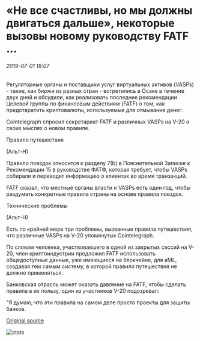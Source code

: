 # «Не все счастливы, но мы должны двигаться дальше», некоторые вызовы новому руководству FATF ...

###### 2019-07-01 18:07

Регуляторные органы и поставщики услуг виртуальных активов (VASPs) - такие, как биржи из разных стран - встретились в Осаке в течение двух дней и обсудили, как реализовать последние рекомендации Целевой группы по финансовым действиям (FATF) о том, как предотвратить криптовалюты, используемые для отмывание денег.

Cointelegraph спросил секретариат FATF и различных VASPs на V-20 о своих мыслях о новом правиле.

Правило путешествия

(Альт-Н)

Правило поездок относится к разделу 7(b) в Пояснительной Записке к Рекомендации 15 в руководстве ФАТФ, которая требует, чтобы VASPs собирали и переводят информацию о клиентах во время транзакций.

FATF сказал, что местные органы власти и VASPs есть один год, чтобы раздумать конкретные правила страны на основе правила поездок.

Технические проблемы 

(Альт-Н)

Есть по крайней мере три проблемы, вызванные правила путешествия, что различные VASPs на V-20 упомянутых Cointelegraph.

По словам человека, участвовавшего в одной из закрытых сессий на V-20, член криптоиндустрии предложил FATF использовать общедоступные данные, уже имеющиеся на блокчейне, для aML, создавая тем самым систему, в которой правило путешествия не должно применяться.

Банковская отрасль может оказать давление на FATF, чтобы сделать правила в их пользу, один из участников V-20 подозревал:

"Я думаю, что эти правила на самом деле просто проекты для защиты банков.

[Original source](https://cointelegraph.com/news/not-everyone-is-happy-but-we-have-to-move-on-some-challenges-to-the-fatfs-new-guidance)

![stats](https://c.statcounter.com/11760860/0/a89fa40b/1/ "stats")